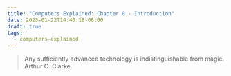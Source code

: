 ```yaml
---
title: "Computers Explained: Chapter 0 - Introduction"
date: 2023-01-22T14:40:18-06:00
draft: true
tags:
  - computers-explained
---
```


> Any sufficiently advanced technology is indistinguishable from magic.
Arthur C. Clarke
